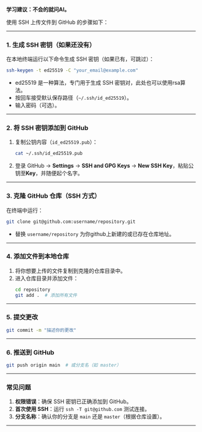 **学习建议：不会的就问AI。**

使用 SSH 上传文件到 GitHub 的步骤如下：

---

### **1. 生成 SSH 密钥（如果还没有）**
在本地终端运行以下命令生成 SSH 密钥（如果已有，可跳过）：
```bash
ssh-keygen -t ed25519 -C "your_email@example.com"
```
- ed25519 是一种算法，专门用于生成 SSH 密钥对，此处也可以使用rsa算法。
- 按回车接受默认保存路径（`~/.ssh/id_ed25519`）。
- 输入密码（可选）。

---

### **2. 将 SSH 密钥添加到 GitHub**
1. 复制公钥内容（`id_ed25519.pub`）：
   ```bash
   cat ~/.ssh/id_ed25519.pub
   ```
2. 登录 GitHub → **Settings** → **SSH and GPG Keys** → **New SSH Key**，粘贴公钥至**Key**，并随便起个名字。

---

### **3. 克隆 GitHub 仓库（SSH 方式）**
在终端中运行：
```bash
git clone git@github.com:username/repository.git
```
- 替换 `username/repository` 为你github上新建的或已存在仓库地址。

---

### **4. 添加文件到本地仓库**
1. 将你想要上传的文件复制到克隆的仓库目录中。
2. 进入仓库目录并添加文件：
   ```bash
   cd repository
   git add .  # 添加所有文件
   ```

---

### **5. 提交更改**
```bash
git commit -m "描述你的更改"
```

---

### **6. 推送到 GitHub**
```bash
git push origin main  # 或分支名（如 master）
```

---

### **常见问题**
1. **权限错误**：确保 SSH 密钥已正确添加到 GitHub。
2. **首次使用 SSH**：运行 `ssh -T git@github.com` 测试连接。
3. **分支名称**：确认你的分支是 `main` 还是 `master`（根据仓库设置）。

---




